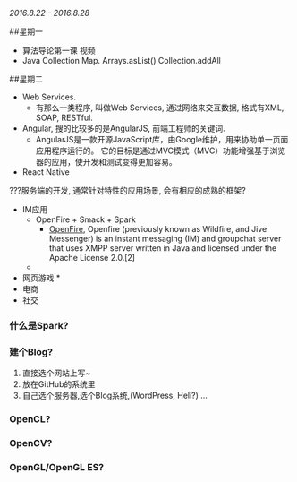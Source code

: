 *2016.8.22 - 2016.8.28*

##星期一
* 算法导论第一课 视频
* Java Collection Map. Arrays.asList() Collection.addAll

##星期二
* Web Services.
  * 有那么一类程序, 叫做Web Services, 通过网络来交互数据, 格式有XML, SOAP, RESTful.
* Angular, 搜的比较多的是AngularJS, 前端工程师的关键词.
  * AngularJS是一款开源JavaScript库，由Google维护，用来协助单一页面应用程序运行的。
  它的目标是通过MVC模式（MVC）功能增强基于浏览器的应用，使开发和测试变得更加容易。
* React Native

???服务端的开发, 通常针对特性的应用场景, 会有相应的成熟的框架?
* IM应用
  * OpenFire + Smack + Spark
    * [OpenFire](https://en.wikipedia.org/wiki/Openfire), 
      Openfire (previously known as Wildfire, and Jive Messenger) is an instant messaging (IM) 
      and groupchat server that uses XMPP server written in Java and licensed under the Apache License 2.0.[2]
  * 
* 网页游戏
  *
* 电商
* 社交

### 什么是Spark?

### 建个Blog?
1. 直接选个网站上写~
2. 放在GitHub的系统里
3. 自己选个服务器,选个Blog系统,(WordPress, Heli?)
...

### OpenCL?

### OpenCV?

### OpenGL/OpenGL ES?


